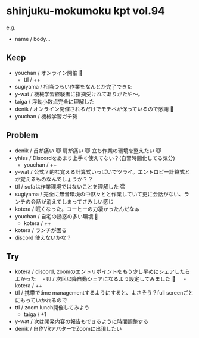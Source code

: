 # shinjuku-mokumoku kpt vol.94

e.g. 
- name / body...

## Keep

- youchan / オンライン開催 :tada: 
    - ttl / ++
- sugiyama / 相当つらい作業をなんとか完了できた
- y-wat / 機械学習経験者に指摘受けれてありがたや～。
- taiga / 浮動小数点完全に理解した
- denik / オンライン開催されるだけでモチベが保っているので感謝 :clap: 
- youchan / 機械学習ガチ勢

## Problem

- denik / 首が痛い :innocent: 肩が痛い :innocent: 立ち作業の環境を整えたい :innocent: 
- yhiss / Discordをあまり上手く使えてない？(自習時間化してる気分)
    - youchan / ++
- y-wat / 公式？的な覚える計算式いっぱいでツライ。エントロピー計算式とか覚えるものなんでしょうか？？
- ttl / sofaは作業環境ではないことを理解した :innocent: 
- sugiyama / 完全に無音環境の中黙々とと作業していて更に会話がない、ランチの会話が消えてしまってさみしい感じ
- kotera / 眠くなった。コーヒーの力凄かったんだなぁ
- youchan / 自宅の誘惑の多い環境 :guitar: 
    - kotera / ++
- kotera / ランチが困る
- discord 使えないかな？

## Try

- kotera / discord, zoomのエントリポイントをもう少し早めにシェアしたらよかった
　- ttl / 次回以降自動シェアになるよう設定してみました :raising_hand:
　        - kotera / ++ 
- ttl / 携帯でtime managementするようにすると、よさそう？full screenごとにもっていかれるので
- ttl / zoom lunch開催してみよう
    - taiga / +1
- y-wat / 次は開発内容の報告もできるように時間調整する
- denik / 自作VRアバターでZoomに出現したい
